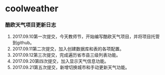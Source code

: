 # coolweather
### 酷欧天气项目更新日志

1. 2017.09.10第一次提交，今天教师节，开始编写酷欧天气项目，并将项目托管到github。
2. 2017.09.11第二次提交，加入创建数据库和表的各项配置。
3. 2017.09.12第三次提交，完成遍历省市县三级列表功能。
4. 2017.09.20第四次提交，加入显示天气信息功能。
5. 2017.09.21第五次提交，新增切换城市和手动更新天气功能。

